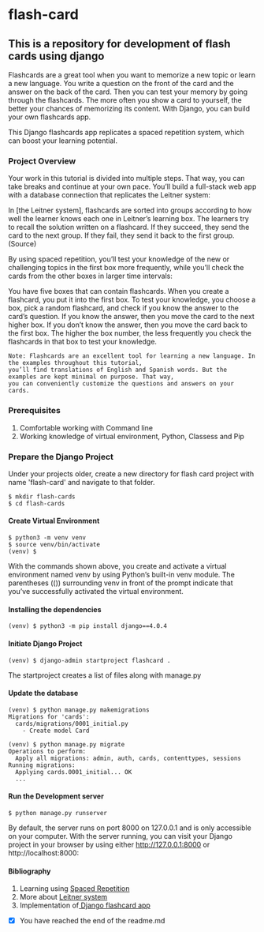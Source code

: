 # flash-card
## This is a repository for development of flash cards using django

Flashcards are a great tool when you want to memorize a new topic or learn a new language. You write a question on the front of the card and the answer on the back of the card. Then you can test your memory by going through the flashcards. The more often you show a card to yourself, the better your chances of memorizing its content. With Django, you can build your own flashcards app.

This Django flashcards app replicates a spaced repetition system, which can boost your learning potential.

### Project Overview
Your work in this tutorial is divided into multiple steps. That way, you can take breaks and continue at your own pace. You’ll build a full-stack web app with a database connection that replicates the Leitner system:

In [the Leitner system], flashcards are sorted into groups according to how well the learner knows each one in Leitner’s learning box. The learners try to recall the solution written on a flashcard. If they succeed, they send the card to the next group. If they fail, they send it back to the first group. (Source)

By using spaced repetition, you’ll test your knowledge of the new or challenging topics in the first box more frequently, while you’ll check the cards from the other boxes in larger time intervals:

You have five boxes that can contain flashcards.
When you create a flashcard, you put it into the first box.
To test your knowledge, you choose a box, pick a random flashcard, and check if you know the answer to the card’s question.
If you know the answer, then you move the card to the next higher box.
If you don’t know the answer, then you move the card back to the first box.
The higher the box number, the less frequently you check the flashcards in that box to test your knowledge.

```
Note: Flashcards are an excellent tool for learning a new language. In the examples throughout this tutorial, 
you’ll find translations of English and Spanish words. But the examples are kept minimal on purpose. That way, 
you can conveniently customize the questions and answers on your cards.
```

### Prerequisites
1. Comfortable working with Command line
2. Working knowledge of virtual environment, Python, Classess and Pip

### Prepare the Django Project

Under your projects older, create a new directory for flash card project with name 'flash-card' and 
navigate to that folder.

```shell
$ mkdir flash-cards
$ cd flash-cards
```
#### Create Virtual Environment
```shell
$ python3 -m venv venv
$ source venv/bin/activate
(venv) $
```
With the commands shown above, you create and activate a virtual environment named venv by using Python’s built-in
venv module. The parentheses (()) surrounding venv in front of the prompt indicate that you’ve successfully 
activated the virtual environment.

#### Installing the dependencies
``` shell
(venv) $ python3 -m pip install django==4.0.4
```
#### Initiate Django Project
```shell
(venv) $ django-admin startproject flashcard .
```
The startproject creates a list of files along with manage.py


#### Update the database

``` shell
(venv) $ python manage.py makemigrations
Migrations for 'cards':
  cards/migrations/0001_initial.py
    - Create model Card

(venv) $ python manage.py migrate
Operations to perform:
  Apply all migrations: admin, auth, cards, contenttypes, sessions
Running migrations:
  Applying cards.0001_initial... OK
  ...
```

#### Run the Development server
```shell
$ python manage.py runserver
```
By default, the server runs on port 8000 on 127.0.0.1 and is only accessible on your computer. With the server running, 
you can visit your Django project in your browser by using either http://127.0.0.1:8000 or http://localhost:8000:

#### Bibliography
1. Learning using [Spaced Repetition](https://e-student.org/spaced-repetition/) 
2. More about [Leitner system](https://en.wikipedia.org/wiki/Leitner_system)
3. Implementation of[ Django flashcard app](https://realpython.com/django-flashcards-app/)



- [x] You have reached the end of the readme.md
